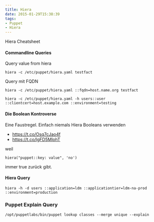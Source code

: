 ```yaml
---
title: Hiera
date: 2015-01-29T15:38:39
tags:
- Puppet
- Hiera
---
```


Hiera Cheatsheet

#### Commandline Queries

Query value from hiera

    hiera -c /etc/puppet/hiera.yaml testfact

Query mit FQDN

    hiera -c /etc/puppet/hiera.yaml ::fqdn=host.name.org testfact

    hiera -c /etc/puppet/hiera.yaml -h users::user ::clientcert=host.example.com ::environment=testing

#### Die Boolean Kontroverse

Eine Faustregel. Einfach niemals Hiera Booleans verwenden

* https://t.co/Osq7cJao4f
* https://t.co/lgFD5MlohT

weil

    hiera("puppet::key: value", 'no')

immer true zurück gibt.

#### Hiera Query

    hiera -h -d users ::application=ldm ::applicationtier=ldm-na-prod ::environment=production

### Puppet Explain Query

    /opt/puppetlabs/bin/puppet lookup classes --merge unique --explain
